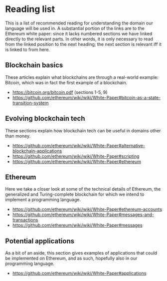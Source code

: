 # Reading list
This is a list of recommended reading for understanding the domain our language will be used in. A substantial portion of the links are to the Ethereum white paper: since it lacks numbered sections we have linked directly to the relevant parts. In other words, it is only necessary to read from the linked position to the next heading; the next section is relevant iff it is linked to from here.

## Blockchain basics
These articles explain what blockchains are through a real-world example: Bitcoin, which was in fact the first example of a blockchain.
* https://bitcoin.org/bitcoin.pdf (sections 1-5, 9)
* https://github.com/ethereum/wiki/wiki/White-Paper#bitcoin-as-a-state-transition-system

## Evolving blockchain tech
These sections explain how blockchain tech can be useful in domains other than money.
* https://github.com/ethereum/wiki/wiki/White-Paper#alternative-blockchain-applications
* https://github.com/ethereum/wiki/wiki/White-Paper#scripting
* https://github.com/ethereum/wiki/wiki/White-Paper#ethereum

## Ethereum
Here we take a closer look at some of the technical details of Ethereum, the generalized and Turing-complete blockchain for which we intend to implement a programming language.
* https://github.com/ethereum/wiki/wiki/White-Paper#ethereum-accounts
* https://github.com/ethereum/wiki/wiki/White-Paper#messages-and-transactions
* https://github.com/ethereum/wiki/wiki/White-Paper#messages

## Potential applications
As a bit of an aside, this section gives examples of applications that could be implemented on Ethereum, and as such, hopefully also in our programming language.
* https://github.com/ethereum/wiki/wiki/White-Paper#applications